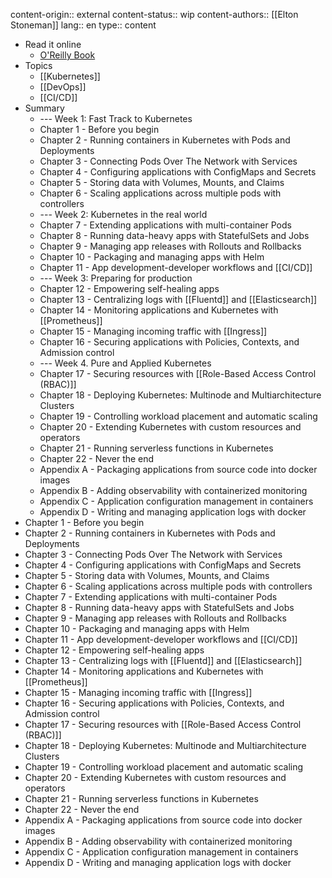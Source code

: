 content-origin:: external
content-status:: wip
content-authors:: [[Elton Stoneman]]
lang:: en
type:: content

- Read it online
	- [O'Reilly Book](https://www.oreilly.com/library/view/learn-kubernetes-in/9781617297984/)
- Topics
	- [[Kubernetes]]
	- [[DevOps]]
	- [[CI/CD]]
- Summary
	- --- Week 1: Fast Track to Kubernetes
	- Chapter 1 - Before you begin
	- Chapter 2 - Running containers in Kubernetes with Pods and Deployments
	- Chapter 3 - Connecting Pods Over The Network with Services
	- Chapter 4 - Configuring applications with ConfigMaps and Secrets
	- Chapter 5 - Storing data with Volumes, Mounts, and Claims
	- Chapter 6 - Scaling applications across multiple pods with controllers
	- --- Week 2: Kubernetes in the real world
	- Chapter 7 - Extending applications with multi-container Pods
	- Chapter 8 - Running data-heavy apps with StatefulSets and Jobs
	- Chapter 9 - Managing app releases with Rollouts and Rollbacks
	- Chapter 10 - Packaging and managing apps with Helm
	- Chapter 11 - App development-developer workflows and [[CI/CD]]
	- --- Week 3: Preparing for production
	- Chapter 12 - Empowering self-healing apps
	- Chapter 13 - Centralizing logs with [[Fluentd]] and [[Elasticsearch]]
	- Chapter 14 - Monitoring applications and Kubernetes with [[Prometheus]]
	- Chapter 15 - Managing incoming traffic with [[Ingress]]
	- Chapter 16 - Securing applications with Policies, Contexts, and Admission control
	- --- Week 4. Pure and Applied Kubernetes
	- Chapter 17 - Securing resources with [[Role-Based Access Control (RBAC)]]
	- Chapter 18 - Deploying Kubernetes: Multinode and Multiarchitecture Clusters
	- Chapter 19 - Controlling workload placement and automatic scaling
	- Chapter 20 - Extending Kubernetes with custom resources and operators
	- Chapter 21 - Running serverless functions in Kubernetes
	- Chapter 22 - Never the end
	- Appendix A - Packaging applications from source code into docker images
	- Appendix B - Adding observability with containerized monitoring
	- Appendix C - Application configuration management in containers
	- Appendix D - Writing and managing application logs with docker
- Chapter 1 - Before you begin
- Chapter 2 - Running containers in Kubernetes with Pods and Deployments
- Chapter 3 - Connecting Pods Over The Network with Services
- Chapter 4 - Configuring applications with ConfigMaps and Secrets
- Chapter 5 - Storing data with Volumes, Mounts, and Claims
- Chapter 6 - Scaling applications across multiple pods with controllers
- Chapter 7 - Extending applications with multi-container Pods
- Chapter 8 - Running data-heavy apps with StatefulSets and Jobs
- Chapter 9 - Managing app releases with Rollouts and Rollbacks
- Chapter 10 - Packaging and managing apps with Helm
- Chapter 11 - App development-developer workflows and [[CI/CD]]
- Chapter 12 - Empowering self-healing apps
- Chapter 13 - Centralizing logs with [[Fluentd]] and [[Elasticsearch]]
- Chapter 14 - Monitoring applications and Kubernetes with [[Prometheus]]
- Chapter 15 - Managing incoming traffic with [[Ingress]]
- Chapter 16 - Securing applications with Policies, Contexts, and Admission control
- Chapter 17 - Securing resources with [[Role-Based Access Control (RBAC)]]
- Chapter 18 - Deploying Kubernetes: Multinode and Multiarchitecture Clusters
- Chapter 19 - Controlling workload placement and automatic scaling
- Chapter 20 - Extending Kubernetes with custom resources and operators
- Chapter 21 - Running serverless functions in Kubernetes
- Chapter 22 - Never the end
- Appendix A - Packaging applications from source code into docker images
- Appendix B - Adding observability with containerized monitoring
- Appendix C - Application configuration management in containers
- Appendix D - Writing and managing application logs with docker